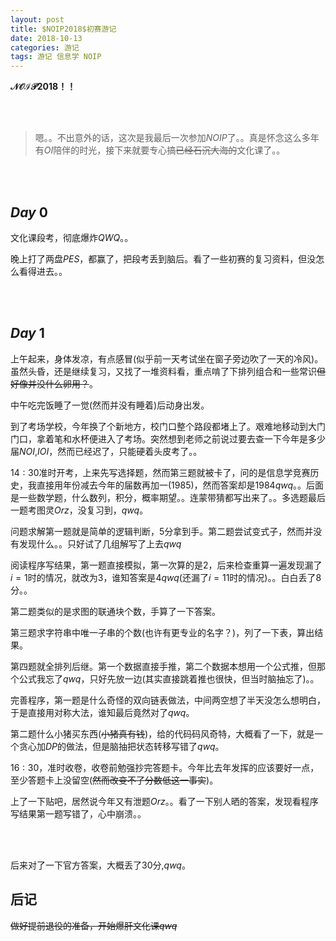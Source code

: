 ```yaml
---
layout: post
title: $NOIP2018$初赛游记
date: 2018-10-13
categories: 游记
tags: 游记 信息学 NOIP
---
```


**$\mathcal{NOIP2018}$！！**

<br><br>

> 嗯。。不出意外的话，这次是我最后一次参加$NOIP$了。。真是怀念这么多年有$OI$陪伴的时光，接下来就要专心搞~~已经石沉大海的~~文化课了。。

<br><br>

## $Day\ 0$

文化课段考，彻底爆炸$QWQ$。。

晚上打了两盘$PES$，都赢了，把段考丢到脑后。看了一些初赛的复习资料，但没怎么看得进去。。

<br><br>

## $Day\ 1$

上午起来，身体发凉，有点感冒(似乎前一天考试坐在窗子旁边吹了一天的冷风)。虽然头昏，还是继续复习，又找了一堆资料看，重点啃了下排列组合和一些常识~~但好像并没什么卵用？~~。

中午吃完饭睡了一觉(然而并没有睡着)后动身出发。

到了考场学校，今年换了个新地方，校门口整个路段都堵上了。艰难地移动到大门门口，拿着笔和水杯便进入了考场。突然想到老师之前说过要去查一下今年是多少届$NOI$,$IOI$，然而已经迟了，只能硬着头皮考了。。

$14:30$准时开考，上来先写选择题，然而第三题就被卡了，问的是信息学竞赛历史，我直接用年份减去今年的届数再加一($1985$)，然而答案却是$1984qwq$。。后面是一些数学题，什么数列，积分，概率期望。。连蒙带猜都写出来了。。多选题最后一题考图灵$Orz$，没复习到，$qwq$。

问题求解第一题就是简单的逻辑判断，$5$分拿到手。第二题尝试变式子，然而并没有发现什么。。只好试了几组解写了上去$qwq$

阅读程序写结果，第一题直接模拟，第一次算的是$2$，后来检查重算一遍发现漏了$i=1$时的情况，就改为$3$，谁知答案是$4qwq$(还漏了$i=11$时的情况)。。白白丢了$8$分。。

第二题类似的是求图的联通块个数，手算了一下答案。

第三题求字符串中唯一子串的个数(也许有更专业的名字？)，列了一下表，算出结果。

第四题就全排列后继。第一个数据直接手推，第二个数据本想用一个公式推，但那个公式我忘了$qwq$，只好先放一边(其实直接跳着推也很快，但当时脑抽忘了)。。

完善程序，第一题是什么奇怪的双向链表做法，中间两空想了半天没怎么想明白，于是直接用对称大法，谁知最后竟然对了$qwq$。

第二题什么小猪买东西(~~小猪真有钱~~)，给的代码码风奇特，大概看了一下，就是一个贪心加$DP$的做法，但是脑抽把状态转移写错了$qwq$。

$16:30$，准时收卷，收卷前勉强抄完答题卡。今年比去年发挥的应该要好一点，至少答题卡上没留空(~~然而改变不了分数低这一事实~~)。

上了一下贴吧，居然说今年又有泄题$Orz$。。看了一下别人晒的答案，发现看程序写结果第一题写错了，心中崩溃。。

<br><br>

后来对了一下官方答案，大概丢了$30$分,$qwq$。

## 后记

~~做好提前退役的准备，开始爆肝文化课$qwq$~~
